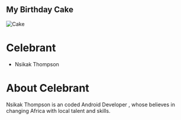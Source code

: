 ## My Birthday Cake

![Cake](http://res.cloudinary.com/hngfun/image/upload/v1531996152/cake_c4dnbz.jpg)


# Celebrant

* Nsikak Thompson

# About Celebrant
 
 Nsikak Thompson is an coded Android Developer , whose believes in changing Africa with local talent and skills.